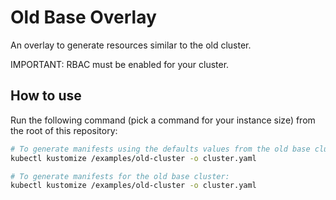 # Old Base Overlay

An overlay to generate resources similar to the old cluster.

IMPORTANT: RBAC must be enabled for your cluster.

## How to use

Run the following command (pick a command for your instance size) from the root of this repository:

```sh
# To generate manifests using the defaults values from the old base cluster:
kubectl kustomize /examples/old-cluster -o cluster.yaml

# To generate manifests for the old base cluster:
kubectl kustomize /examples/old-cluster -o cluster.yaml
```
